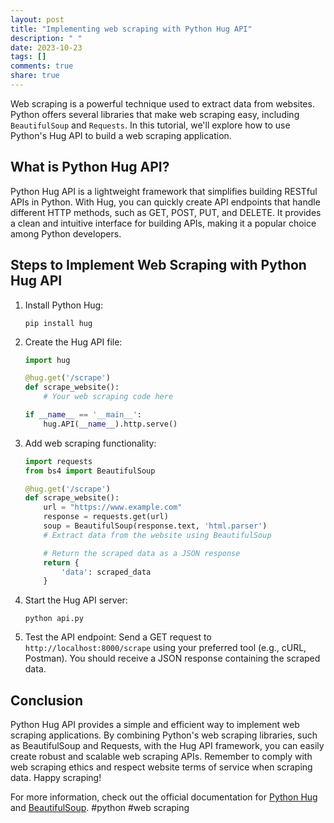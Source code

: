 ```yaml
---
layout: post
title: "Implementing web scraping with Python Hug API"
description: " "
date: 2023-10-23
tags: []
comments: true
share: true
---
```


Web scraping is a powerful technique used to extract data from websites. Python offers several libraries that make web scraping easy, including `BeautifulSoup` and `Requests`. In this tutorial, we'll explore how to use Python's Hug API to build a web scraping application.

## What is Python Hug API?

Python Hug API is a lightweight framework that simplifies building RESTful APIs in Python. With Hug, you can quickly create API endpoints that handle different HTTP methods, such as GET, POST, PUT, and DELETE. It provides a clean and intuitive interface for building APIs, making it a popular choice among Python developers.

## Steps to Implement Web Scraping with Python Hug API

1. Install Python Hug:
   ```shell
   pip install hug
   ```

2. Create the Hug API file:
   ```python
   import hug

   @hug.get('/scrape')
   def scrape_website():
       # Your web scraping code here
   
   if __name__ == '__main__':
       hug.API(__name__).http.serve()
   ```

3. Add web scraping functionality:
   ```python
   import requests
   from bs4 import BeautifulSoup

   @hug.get('/scrape')
   def scrape_website():
       url = "https://www.example.com"
       response = requests.get(url)
       soup = BeautifulSoup(response.text, 'html.parser')
       # Extract data from the website using BeautifulSoup
   
       # Return the scraped data as a JSON response
       return {
           'data': scraped_data
       }
   ```

4. Start the Hug API server:
   ```shell
   python api.py
   ```

5. Test the API endpoint:
   Send a GET request to `http://localhost:8000/scrape` using your preferred tool (e.g., cURL, Postman). You should receive a JSON response containing the scraped data.

## Conclusion

Python Hug API provides a simple and efficient way to implement web scraping applications. By combining Python's web scraping libraries, such as BeautifulSoup and Requests, with the Hug API framework, you can easily create robust and scalable web scraping APIs. Remember to comply with web scraping ethics and respect website terms of service when scraping data. Happy scraping!

For more information, check out the official documentation for [Python Hug](https://www.hug.rest/) and [BeautifulSoup](https://www.crummy.com/software/BeautifulSoup/bs4/doc/). #python #web scraping